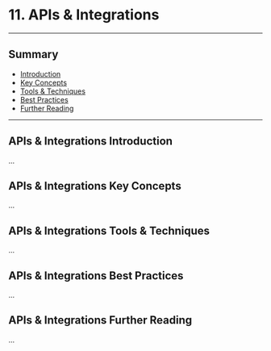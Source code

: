 # 11. APIs & Integrations
---
## Summary
- [Introduction](#apis-&-integrations-introduction)
- [Key Concepts](#apis-&-integrations-key-concepts)
- [Tools & Techniques](#apis-&-integrations-tools-techniques)
- [Best Practices](#apis-&-integrations-best-practices)
- [Further Reading](#apis-&-integrations-further-reading)
---

## APIs & Integrations Introduction

...

## APIs & Integrations Key Concepts

...

## APIs & Integrations Tools & Techniques

...

## APIs & Integrations Best Practices

...

## APIs & Integrations Further Reading

...
